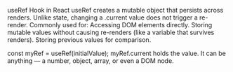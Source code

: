 useRef Hook in React
    useRef creates a mutable object that persists across renders.
    Unlike state, changing a .current value does not trigger a re-render.
    Commonly used for:
        Accessing DOM elements directly.
        Storing mutable values without causing re-renders (like a variable that survives renders).
        Storing previous values for comparison.

const myRef = useRef(initialValue);
    myRef.current holds the value.
    It can be anything — a number, object, array, or even a DOM node.
    
